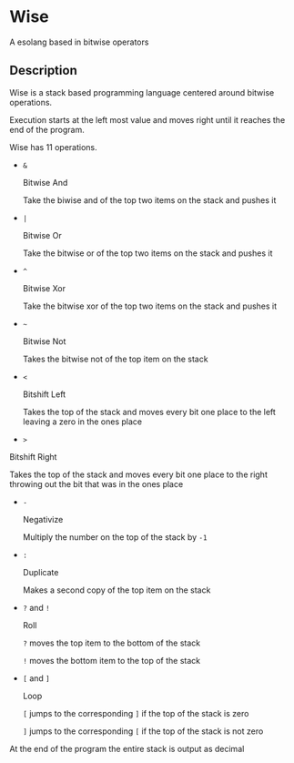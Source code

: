 # Wise

A esolang based in bitwise operators

## Description

Wise is a stack based programming language centered around bitwise operations.

Execution starts at the left most value and moves right until it reaches the end of the program.

Wise has 11 operations.

* `&`

  Bitwise And
  
  Take the biwise and of the top two items on the stack and pushes it
  
* `|`

  Bitwise Or
  
  Take the bitwise or of the top two items on the stack and pushes it
  
* `^`

  Bitwise Xor
  
  Take the bitwise xor of the top two items on the stack and pushes it
  
* `~`

  Bitwise Not
  
  Takes the bitwise not of the top item on the stack
  
* `<`

  Bitshift Left
  
  Takes the top of the stack and moves every bit one place to the left leaving a zero in the ones place
  
*  `>`

  Bitshift Right
  
  Takes the top of the stack and moves every bit one place to the right throwing out the bit that was in the ones place
  
*  `-`

   Negativize
  
   Multiply the number on the top of the stack by `-1`
  
*  `:`

   Duplicate
   
   Makes a second copy of the top item on the stack
   
*  `?` and `!`

   Roll
   
   `?` moves the top item to the bottom of the stack
   
   `!` moves the bottom item to the top of the stack
   
*  `[` and `]`

   Loop
   
   `[` jumps to the corresponding `]` if the top of the stack is zero
   
   `]` jumps to the corresponding `[` if the top of the stack is not zero
   
At the end of the program the entire stack is output as decimal
